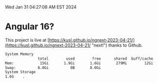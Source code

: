 Wed Jan 31 04:27:08 AM EST 2024

# Angular 16?


This project is live at [https://kusl.github.io/ngnext-2023-04-21/](https://kusl.github.io/ngnext-2023-04-21/ "next!") thanks to Github.

```bash
System Memory
               total        used        free      shared  buff/cache   available
Mem:            15Gi       1.9Gi       1.6Gi       279Mi        12Gi        13Gi
Swap:          8.0Gi          0B       8.0Gi
System Storage
1.6G	.
```
```bash
